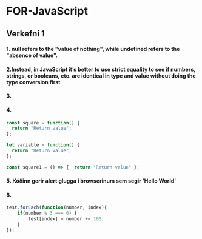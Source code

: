# FOR-JavaScript
## Verkefni 1
#### 1. null refers to the "value of nothing", while undefined refers to the "absence of value".

#### 2.Instead, in JavaScript it’s better to use strict equality to see if numbers, strings, or booleans, etc. are identical in type and value without doing the type conversion first

#### 3.

#### 4.
```javascript
const square = function() {
  return "Return value";
};
```
```javascript
let variable = function() {
  return "Return value";
};
```
```javascript
const square1 = () => {  return "Return value" };
```
#### 5. Kóðinn gerir alert glugga í browserinum sem segir 'Hello World'

#### 8. 
```javascript
test.forEach(function(number, index){
    if(number % 3 === 0) {
        test[index] = number += 100; 
    }
});
```
